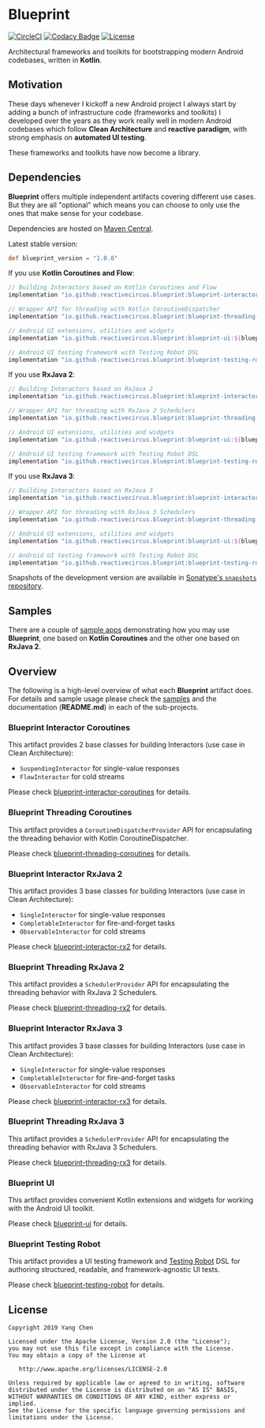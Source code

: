 # Blueprint

[![CircleCI](https://circleci.com/gh/ReactiveCircus/blueprint.svg?style=svg)](https://circleci.com/gh/ReactiveCircus/blueprint) [![Codacy Badge](https://api.codacy.com/project/badge/Grade/72103cf8040745ec96b4ba14990424af)](https://www.codacy.com/app/ReactiveCircus/blueprint?utm_source=github.com&amp;utm_medium=referral&amp;utm_content=ReactiveCircus/blueprint&amp;utm_campaign=Badge_Grade) [![License](https://img.shields.io/badge/License-Apache%202.0-blue.svg)](https://opensource.org/licenses/Apache-2.0)

Architectural frameworks and toolkits for bootstrapping modern Android codebases, written in **Kotlin**.

## Motivation

These days whenever I kickoff a new Android project I always start by adding a bunch of infrastructure code (frameworks and toolkits) I developed over the years as they work really well in modern Android codebases which follow **Clean Architecture** and **reactive paradigm**, with strong emphasis on **automated UI testing**.

These frameworks and toolkits have now become a library.

## Dependencies

**Blueprint** offers multiple independent artifacts covering different use cases. But they are all "optional" which means you can choose to only use the ones that make sense for your codebase.

Dependencies are hosted on [Maven Central][maven-central].

Latest stable version:

```groovy
def blueprint_version = "1.0.0"
```

If you use **Kotlin Coroutines and Flow**:

```groovy
// Building Interactors based on Kotlin Coroutines and Flow
implementation "io.github.reactivecircus.blueprint:blueprint-interactor-coroutines:${blueprint_version}"

// Wrapper API for threading with Kotlin CoroutineDispatcher
implementation "io.github.reactivecircus.blueprint:blueprint-threading-coroutines:${blueprint_version}"

// Android UI extensions, utilities and widgets
implementation "io.github.reactivecircus.blueprint:blueprint-ui:${blueprint_version}"

// Android UI testing framework with Testing Robot DSL
implementation "io.github.reactivecircus.blueprint:blueprint-testing-robot:${blueprint_version}"
```

If you use **RxJava 2**:

```groovy
// Building Interactors based on RxJava 2
implementation "io.github.reactivecircus.blueprint:blueprint-interactor-rx2:${blueprint_version}"

// Wrapper API for threading with RxJava 2 Schedulers
implementation "io.github.reactivecircus.blueprint:blueprint-threading-rx2:${blueprint_version}"

// Android UI extensions, utilities and widgets
implementation "io.github.reactivecircus.blueprint:blueprint-ui:${blueprint_version}"

// Android UI testing framework with Testing Robot DSL
implementation "io.github.reactivecircus.blueprint:blueprint-testing-robot:${blueprint_version}"
```

If you use **RxJava 3**:

```groovy
// Building Interactors based on RxJava 3
implementation "io.github.reactivecircus.blueprint:blueprint-interactor-rx3:${blueprint_version}"

// Wrapper API for threading with RxJava 3 Schedulers
implementation "io.github.reactivecircus.blueprint:blueprint-threading-rx3:${blueprint_version}"

// Android UI extensions, utilities and widgets
implementation "io.github.reactivecircus.blueprint:blueprint-ui:${blueprint_version}"

// Android UI testing framework with Testing Robot DSL
implementation "io.github.reactivecircus.blueprint:blueprint-testing-robot:${blueprint_version}"
```

Snapshots of the development version are available in [Sonatype's `snapshots` repository][snap].

## Samples

There are a couple of [sample apps][samples] demonstrating how you may use **Blueprint**, one based on **Kotlin Coroutines** and the other one based on **RxJava 2**.

## Overview

The following is a high-level overview of what each **Blueprint** artifact does. For details and sample usage please check the [samples][samples] and the documentation (**README.md**) in each of the sub-projects.

### Blueprint Interactor Coroutines

This artifact provides 2 base classes for building Interactors (use case in Clean Architecture):

* `SuspendingInteractor` for single-value responses
* `FlowInteractor` for cold streams 

Please check [blueprint-interactor-coroutines][interactor-coroutines] for details.

### Blueprint Threading Coroutines

This artifact provides a `CoroutineDispatcherProvider` API for encapsulating the threading behavior with Kotlin CoroutineDispatcher.

Please check [blueprint-threading-coroutines][threading-coroutines] for details.

### Blueprint Interactor RxJava 2

This artifact provides 3 base classes for building Interactors (use case in Clean Architecture):

* `SingleInteractor` for single-value responses
* `CompletableInteractor` for fire-and-forget tasks
* `ObservableInteractor` for cold streams

Please check [blueprint-interactor-rx2][interactor-rx2] for details.

### Blueprint Threading RxJava 2

This artifact provides a `SchedulerProvider` API for encapsulating the threading behavior with RxJava 2 Schedulers.

Please check [blueprint-threading-rx2][threading-rx2] for details.

### Blueprint Interactor RxJava 3

This artifact provides 3 base classes for building Interactors (use case in Clean Architecture):

* `SingleInteractor` for single-value responses
* `CompletableInteractor` for fire-and-forget tasks
* `ObservableInteractor` for cold streams

Please check [blueprint-interactor-rx3][interactor-rx3] for details.

### Blueprint Threading RxJava 3

This artifact provides a `SchedulerProvider` API for encapsulating the threading behavior with RxJava 3 Schedulers.

Please check [blueprint-threading-rx3][threading-rx3] for details.

### Blueprint UI

This artifact provides convenient Kotlin extensions and widgets for working with the Android UI toolkit.

Please check [blueprint-ui][ui] for details.

### Blueprint Testing Robot

This artifact provides a UI testing framework and [Testing Robot][testing-robot-article] DSL for authoring structured, readable, and framework-agnostic UI tests.

Please check [blueprint-testing-robot][testing-robot] for details.

## License

```
Copyright 2019 Yang Chen

Licensed under the Apache License, Version 2.0 (the "License");
you may not use this file except in compliance with the License.
You may obtain a copy of the License at

   http://www.apache.org/licenses/LICENSE-2.0

Unless required by applicable law or agreed to in writing, software
distributed under the License is distributed on an "AS IS" BASIS,
WITHOUT WARRANTIES OR CONDITIONS OF ANY KIND, either express or implied.
See the License for the specific language governing permissions and
limitations under the License.
```

[maven-central]: https://search.maven.org/
[snap]: https://oss.sonatype.org/content/repositories/snapshots/
[samples]: samples/
[interactor-coroutines]: blueprint-interactor-coroutines/
[threading-coroutines]: blueprint-threading-coroutines/
[interactor-rx2]: blueprint-interactor-rx2/
[threading-rx2]: blueprint-threading-rx2/
[interactor-rx3]: blueprint-interactor-rx3/
[threading-rx3]: blueprint-threading-rx3/
[ui]: blueprint-ui/
[testing-robot]: blueprint-testing-robot/
[testing-robot-article]: https://academy.realm.io/posts/kau-jake-wharton-testing-robots/
